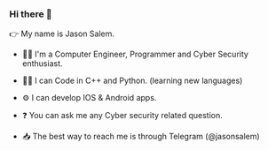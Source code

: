 ### Hi there 👋

👉 My name is Jason Salem.

- 👷‍♂️ I'm a Computer Engineer, Programmer and Cyber Security enthusiast.

- 🧑‍💻 I can Code in C++ and Python. (learning new languages)

-  ⚙️ I can develop IOS & Android apps.

- ❓ You can ask me any Cyber security related question.

-  📥 The best way to reach me is through Telegram (@jasonsalem)
